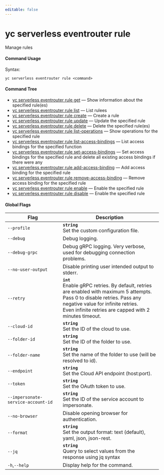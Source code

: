 ```yaml
---
editable: false
---
```


# yc serverless eventrouter rule

Manage rules

#### Command Usage

Syntax: 

`yc serverless eventrouter rule <command>`

#### Command Tree

- [yc serverless eventrouter rule get](get.md) — Show information about the specified rule(es)
- [yc serverless eventrouter rule list](list.md) — List rulees
- [yc serverless eventrouter rule create](create.md) — Create a rule
- [yc serverless eventrouter rule update](update.md) — Update the specified rule
- [yc serverless eventrouter rule delete](delete.md) — Delete the specified rule(es)
- [yc serverless eventrouter rule list-operations](list-operations.md) — Show operations for the specified rule
- [yc serverless eventrouter rule list-access-bindings](list-access-bindings.md) — List access bindings for the specified function
- [yc serverless eventrouter rule set-access-bindings](set-access-bindings.md) — Set access bindings for the specified rule and delete all existing access bindings if there were any
- [yc serverless eventrouter rule add-access-binding](add-access-binding.md) — Add access binding for the specified rule
- [yc serverless eventrouter rule remove-access-binding](remove-access-binding.md) — Remove access binding for the specified rule
- [yc serverless eventrouter rule enable](enable.md) — Enable the specified rule
- [yc serverless eventrouter rule disable](disable.md) — Enable the specified rule

#### Global Flags

| Flag | Description |
|----|----|
|`--profile`|<b>`string`</b><br/>Set the custom configuration file.|
|`--debug`|Debug logging.|
|`--debug-grpc`|Debug gRPC logging. Very verbose, used for debugging connection problems.|
|`--no-user-output`|Disable printing user intended output to stderr.|
|`--retry`|<b>`int`</b><br/>Enable gRPC retries. By default, retries are enabled with maximum 5 attempts.<br/>Pass 0 to disable retries. Pass any negative value for infinite retries.<br/>Even infinite retries are capped with 2 minutes timeout.|
|`--cloud-id`|<b>`string`</b><br/>Set the ID of the cloud to use.|
|`--folder-id`|<b>`string`</b><br/>Set the ID of the folder to use.|
|`--folder-name`|<b>`string`</b><br/>Set the name of the folder to use (will be resolved to id).|
|`--endpoint`|<b>`string`</b><br/>Set the Cloud API endpoint (host:port).|
|`--token`|<b>`string`</b><br/>Set the OAuth token to use.|
|`--impersonate-service-account-id`|<b>`string`</b><br/>Set the ID of the service account to impersonate.|
|`--no-browser`|Disable opening browser for authentication.|
|`--format`|<b>`string`</b><br/>Set the output format: text (default), yaml, json, json-rest.|
|`--jq`|<b>`string`</b><br/>Query to select values from the response using jq syntax|
|`-h`,`--help`|Display help for the command.|
